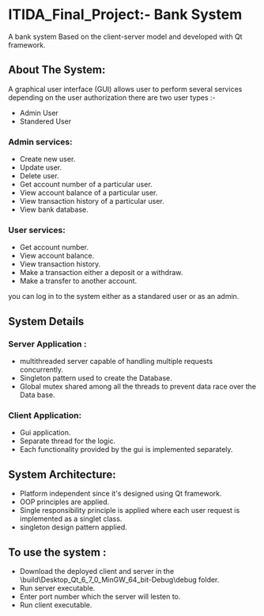# ITIDA_Final_Project:- Bank System

A bank system Based on the client-server model and developed with Qt framework.

## About The System:

A graphical user interface (GUI) allows user to perform several services depending on the user authorization
there are two user types :-
- Admin User
- Standered User

### Admin services:
- Create new user.
- Update user.
- Delete user.
- Get account number of a particular user.
- View account balance of a particular user.
- View transaction history of a particular user.
- View bank database.

### User services:
- Get account number.
- View account balance.
- View transaction history.
- Make a transaction either a deposit or a withdraw.
- Make a transfer to another account.

you can log in to the system either as a standared user or as an admin.

## System Details

### Server Application :

- multithreaded server capable of handling multiple requests concurrently.
- Singleton pattern used to create the Database.
- Global mutex shared among all the threads to prevent data race over the Data base.


### Client Application:
- Gui application.
- Separate thread for the logic.
- Each functionality provided by the gui is implemented separately.

## System Architecture:
- Platform independent since it's designed using Qt framework.
- OOP principles are applied.
- Single responsibility principle is applied where each user request is implemented as a singlet class.
- singleton design pattern applied.

## To use the system :
- Download the deployed client and server in the \build\Desktop_Qt_6_7_0_MinGW_64_bit-Debug\debug folder. 
- Run server executable.
- Enter port number which the server will lesten to.
- Run client executable.
